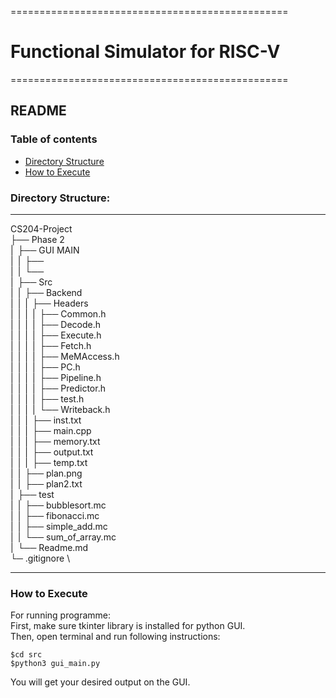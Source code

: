 ================================================
# Functional Simulator for RISC-V
================================================

## README

### Table of contents
- [Directory Structure](#directory-structure)
- [How to Execute](#how-to-execute)



### Directory Structure:
----------
CS204-Project \
├── Phase 2 \
|&ensp;├── GUI MAIN<br>
|&ensp;|&ensp;├── <br>
|&ensp;|&ensp;└── <br>
|&ensp;├── Src <br>
|&ensp;|&ensp;├── Backend<br>
|&ensp;|&ensp;|&ensp;├── Headers<br>
|&ensp;|&ensp;|&ensp;|&ensp;├── Common.h<br>
|&ensp;|&ensp;|&ensp;|&ensp;├── Decode.h<br>
|&ensp;|&ensp;|&ensp;|&ensp;├── Execute.h<br>
|&ensp;|&ensp;|&ensp;|&ensp;├── Fetch.h<br>
|&ensp;|&ensp;|&ensp;|&ensp;├── MeMAccess.h<br>
|&ensp;|&ensp;|&ensp;|&ensp;├── PC.h<br>
|&ensp;|&ensp;|&ensp;|&ensp;├── Pipeline.h<br>
|&ensp;|&ensp;|&ensp;|&ensp;├── Predictor.h<br>
|&ensp;|&ensp;|&ensp;|&ensp;├── test.h<br>
|&ensp;|&ensp;|&ensp;|&ensp;└── Writeback.h<br>
|&ensp;|&ensp;|&ensp;├── inst.txt<br>
|&ensp;|&ensp;|&ensp;├── main.cpp<br>
|&ensp;|&ensp;|&ensp;├── memory.txt<br>
|&ensp;|&ensp;|&ensp;├── output.txt<br>
|&ensp;|&ensp;|&ensp;├── temp.txt<br>
|&ensp;|&ensp;├── plan.png<br>
|&ensp;|&ensp;├── plan2.txt<br>
|&ensp;├── test<br>
|&ensp;|&ensp;├── bubblesort.mc<br>
|&ensp;|&ensp;├── fibonacci.mc<br>
|&ensp;|&ensp;├── simple_add.mc<br>
|&ensp;|&ensp;└── sum_of_array.mc<br>
|&ensp;└── Readme.md<br>
└─ .gitignore \

----------

### How to Execute 

For running programme: \
	First, make sure tkinter library is installed for python GUI. \
	Then, open terminal and run following instructions: 
	
	$cd src
	$python3 gui_main.py
	
You will get your desired output on the GUI.
